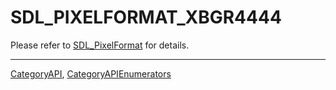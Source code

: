 # SDL_PIXELFORMAT_XBGR4444

Please refer to [SDL_PixelFormat](SDL_PixelFormat) for details.

----
[CategoryAPI](CategoryAPI), [CategoryAPIEnumerators](CategoryAPIEnumerators)

